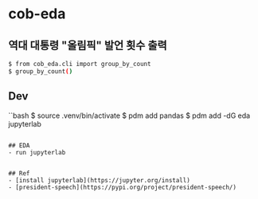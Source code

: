 # cob-eda

## 역대 대통령  "올림픽" 발언 횟수 출력

```bash
$ from cob_eda.cli import group_by_count
$ group_by_count()
```


## Dev
``bash
$ source .venv/bin/activate
$ pdm add pandas
$ pdm add -dG eda jupyterlab
```

## EDA
- run jupyterlab


## Ref
- [install jupyterlab](https://jupyter.org/install)
- [president-speech](https://pypi.org/project/president-speech/)

